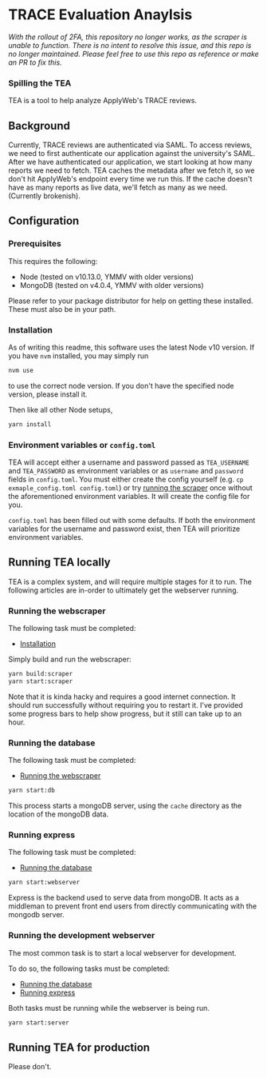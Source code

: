 # TRACE Evaluation Anaylsis

_With the rollout of 2FA, this repository no longer works, as the scraper is unable to function. There is no intent to resolve this issue, and this repo is no longer maintained. Please feel free to use this repo as reference or make an PR to fix this._

### Spilling the TEA

TEA is a tool to help analyze ApplyWeb's TRACE reviews.

## Background

Currently, TRACE reviews are authenticated via SAML. To access reviews, we need to first authenticate our application against the university's SAML. After we have authenticated our application, we start looking at how many reports we need to fetch. TEA caches the metadata after we fetch it, so we don't hit ApplyWeb's endpoint every time we run this. If the cache doesn't have as many reports as live data, we'll fetch as many as we need. (Currently brokenish).

## Configuration

### Prerequisites

This requires the following:
- Node (tested on v10.13.0, YMMV with older versions)
- MongoDB (tested on v4.0.4, YMMV with older versions)

Please refer to your package distributor for help on getting these installed. These must also be in your path.

### Installation

As of writing this readme, this software uses the latest Node v10 version. If you have `nvm` installed, you may simply run
```bash
nvm use
```
to use the correct node version. If you don't have the specified node version, please install it.

Then like all other Node setups,
```bash
yarn install
```

### Environment variables or `config.toml`

TEA will accept either a username and password passed as `TEA_USERNAME` and `TEA_PASSWORD` as environment variables or as `username` and `password` fields in `config.toml`. You must either create the config yourself (e.g. `cp exmaple_config.toml config.toml`) or try [running the scraper](#running-the-webscraper) once without the aforementioned environment variables. It will create the config file for you.

`config.toml` has been filled out with some defaults. If both the environment variables for the username and password exist, then TEA will prioritize environment variables.


## Running TEA locally

TEA is a complex system, and will require multiple stages for it to run.
The following articles are in-order to ultimately get the webserver running.

### Running the webscraper
The following task must be completed:
 - [Installation](#installation)

Simply build and run the webscraper:
```bash
yarn build:scraper
yarn start:scraper
```

Note that it is kinda hacky and requires a good internet connection. It should run successfully without requiring you to restart it. I've provided some progress bars to help show progress, but it still can take up to an hour.

### Running the database
The following task must be completed:
 - [Running the webscraper](#running-the-webscraper)

```bash
yarn start:db
```

This process starts a mongoDB server, using the `cache` directory as the location of the mongoDB data.

### Running express
The following task must be completed:
 - [Running the database](#running-the-database)

```bash
yarn start:webserver
```

Express is the backend used to serve data from mongoDB. It acts as a middleman to prevent front end users from directly communicating with the mongodb server.

### Running the development webserver
The most common task is to start a local webserver for development.

To do so, the following tasks must be completed:
 - [Running the database](#running-the-database)
 - [Running express](#running-express)

Both tasks must be running while the webserver is being run.

```bash
yarn start:server
```

## Running TEA for production

Please don't.
